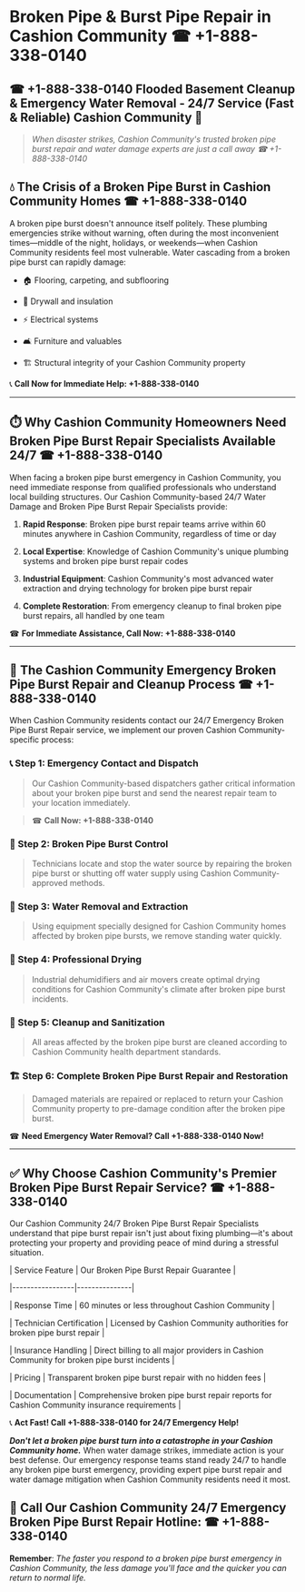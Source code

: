 # Broken Pipe & Burst Pipe Repair in Cashion Community ☎ +1-888-338-0140  
## ☎ +1-888-338-0140 Flooded Basement Cleanup & Emergency Water Removal - 24/7 Service (Fast & Reliable) Cashion Community 🚨  

> *When disaster strikes, Cashion Community's trusted broken pipe burst repair and water damage experts are just a call away ☎ +1-888-338-0140*  

## 💧 The Crisis of a Broken Pipe Burst in Cashion Community Homes ☎ +1-888-338-0140  

A broken pipe burst doesn't announce itself politely. These plumbing emergencies strike without warning, often during the most inconvenient times—middle of the night, holidays, or weekends—when Cashion Community residents feel most vulnerable. Water cascading from a broken pipe burst can rapidly damage:  

* 🏠 Flooring, carpeting, and subflooring  
* 🧱 Drywall and insulation  
* ⚡ Electrical systems  
* 🛋️ Furniture and valuables  
* 🏗️ Structural integrity of your Cashion Community property  

📞 **Call Now for Immediate Help: +1-888-338-0140**  

---  

## ⏱️ Why Cashion Community Homeowners Need Broken Pipe Burst Repair Specialists Available 24/7 ☎ +1-888-338-0140  

When facing a broken pipe burst emergency in Cashion Community, you need immediate response from qualified professionals who understand local building structures. Our Cashion Community-based 24/7 Water Damage and Broken Pipe Burst Repair Specialists provide:  

1. **Rapid Response**: Broken pipe burst repair teams arrive within 60 minutes anywhere in Cashion Community, regardless of time or day  
2. **Local Expertise**: Knowledge of Cashion Community's unique plumbing systems and broken pipe burst repair codes  
3. **Industrial Equipment**: Cashion Community's most advanced water extraction and drying technology for broken pipe burst repair  
4. **Complete Restoration**: From emergency cleanup to final broken pipe burst repairs, all handled by one team  

☎ **For Immediate Assistance, Call Now: +1-888-338-0140**  

---  

## 🔧 The Cashion Community Emergency Broken Pipe Burst Repair and Cleanup Process ☎ +1-888-338-0140  

When Cashion Community residents contact our 24/7 Emergency Broken Pipe Burst Repair service, we implement our proven Cashion Community-specific process:  

### 📞 Step 1: Emergency Contact and Dispatch  
> Our Cashion Community-based dispatchers gather critical information about your broken pipe burst and send the nearest repair team to your location immediately.  
> ☎ **Call Now: +1-888-338-0140**  

### 🚿 Step 2: Broken Pipe Burst Control  
> Technicians locate and stop the water source by repairing the broken pipe burst or shutting off water supply using Cashion Community-approved methods.  

### 🌊 Step 3: Water Removal and Extraction  
> Using equipment specially designed for Cashion Community homes affected by broken pipe bursts, we remove standing water quickly.  

### 💨 Step 4: Professional Drying  
> Industrial dehumidifiers and air movers create optimal drying conditions for Cashion Community's climate after broken pipe burst incidents.  

### 🧼 Step 5: Cleanup and Sanitization  
> All areas affected by the broken pipe burst are cleaned according to Cashion Community health department standards.  

### 🏗️ Step 6: Complete Broken Pipe Burst Repair and Restoration  
> Damaged materials are repaired or replaced to return your Cashion Community property to pre-damage condition after the broken pipe burst.  

☎ **Need Emergency Water Removal? Call +1-888-338-0140 Now!**  

---  

## ✅ Why Choose Cashion Community's Premier Broken Pipe Burst Repair Service? ☎ +1-888-338-0140  

Our Cashion Community 24/7 Broken Pipe Burst Repair Specialists understand that pipe burst repair isn't just about fixing plumbing—it's about protecting your property and providing peace of mind during a stressful situation.  

| Service Feature | Our Broken Pipe Burst Repair Guarantee |  
|-----------------|---------------|  
| Response Time | 60 minutes or less throughout Cashion Community |  
| Technician Certification | Licensed by Cashion Community authorities for broken pipe burst repair |  
| Insurance Handling | Direct billing to all major providers in Cashion Community for broken pipe burst incidents |  
| Pricing | Transparent broken pipe burst repair with no hidden fees |  
| Documentation | Comprehensive broken pipe burst repair reports for Cashion Community insurance requirements |  

📞 **Act Fast! Call +1-888-338-0140 for 24/7 Emergency Help!**  

***Don't let a broken pipe burst turn into a catastrophe in your Cashion Community home.*** When water damage strikes, immediate action is your best defense. Our emergency response teams stand ready 24/7 to handle any broken pipe burst emergency, providing expert pipe burst repair and water damage mitigation when Cashion Community residents need it most.  

## 📱 Call Our Cashion Community 24/7 Emergency Broken Pipe Burst Repair Hotline: ☎ +1-888-338-0140  

**Remember**: *The faster you respond to a broken pipe burst emergency in Cashion Community, the less damage you'll face and the quicker you can return to normal life.*